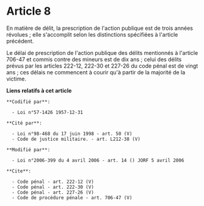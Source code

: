 # Article 8

En matière de délit, la prescription de l'action publique est de trois années révolues ; elle s'accomplit selon les
distinctions spécifiées à l'article précédent. 

Le délai de prescription de l'action publique des délits mentionnés à l'article 706-47 et commis contre des mineurs est de
dix ans ; celui des délits prévus par les articles 222-12, 
222-30 et 227-26 du code pénal est de vingt ans ; ces délais ne commencent à courir qu'à partir de la majorité de la victime.

**Liens relatifs à cet article**

	**Codifié par**:

	  - Loi n°57-1426 1957-12-31

	**Cité par**:

	  - Loi n°98-468 du 17 juin 1998 - art. 50 (V)
	  - Code de justice militaire. - art. L212-38 (V)

	**Modifié par**:

	  - Loi n°2006-399 du 4 avril 2006 - art. 14 () JORF 5 avril 2006

	**Cite**:

	  - Code pénal - art. 222-12 (V)
	  - Code pénal - art. 222-30 (V)
	  - Code pénal - art. 227-26 (V)
	  - Code de procédure pénale - art. 706-47 (V)
